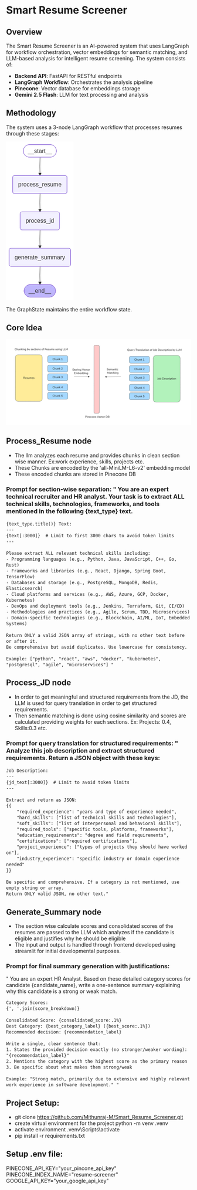 # Smart Resume Screener
## Overview
The Smart Resume Screener is an AI-powered system that uses LangGraph for workflow orchestration, vector embeddings for semantic matching, and LLM-based analysis for intelligent resume screening. The system consists of:

- **Backend API**: FastAPI for RESTful endpoints
- **LangGraph Workflow**: Orchestrates the analysis pipeline  
- **Pinecone**: Vector database for embeddings storage
- **Gemini 2.5 Flash**: LLM for text processing and analysis

## Methodology
The system uses a 3-node LangGraph workflow that processes resumes through these stages:

![Resume Screener LangGraph flow structure](reports/figures/workflow_graph.png)

The GraphState maintains the entire workflow state.

## Core Idea

![Core Idea of Resume Screening](reports/figures/image.png)

## Process_Resume node
- The llm analyzes each resume and provides chunks in clean section wise manner. Ex:work experience, skills, projects etc.
- These Chunks are encoded by the 'all-MiniLM-L6-v2' embedding model
- These encoded chunks are stored in Pinecone DB
### Prompt for section-wise separation: " You are an expert technical recruiter and HR analyst. Your task is to extract ALL technical skills, technologies, frameworks, and tools mentioned in the following {text_type} text.

    {text_type.title()} Text:
    ---
    {text[:3000]}  # Limit to first 3000 chars to avoid token limits
    ---

    Please extract ALL relevant technical skills including:
    - Programming languages (e.g., Python, Java, JavaScript, C++, Go, Rust)
    - Frameworks and libraries (e.g., React, Django, Spring Boot, TensorFlow)
    - Databases and storage (e.g., PostgreSQL, MongoDB, Redis, Elasticsearch)
    - Cloud platforms and services (e.g., AWS, Azure, GCP, Docker, Kubernetes)
    - DevOps and deployment tools (e.g., Jenkins, Terraform, Git, CI/CD)
    - Methodologies and practices (e.g., Agile, Scrum, TDD, Microservices)
    - Domain-specific technologies (e.g., Blockchain, AI/ML, IoT, Embedded Systems)

    Return ONLY a valid JSON array of strings, with no other text before or after it.
    Be comprehensive but avoid duplicates. Use lowercase for consistency.

    Example: ["python", "react", "aws", "docker", "kubernetes", "postgresql", "agile", "microservices"] "

## Process_JD node 
- In order to get meaningful and structured requirements from the JD, the LLM is used for query translation in order to get structured requirements.
- Then semantic matching is done using cosine similarity and scores are calculated providing weights for each sections. Ex: Projects: 0.4, Skills:0.3 etc.
### Prompt for query translation for structured requirements: " Analyze this job description and extract structured requirements. Return a JSON object with these keys:
    
    Job Description:
    ---
    {jd_text[:3000]}  # Limit to avoid token limits
    ---
    
    Extract and return as JSON:
    {{
        "required_experience": "years and type of experience needed",
        "hard_skills": ["list of technical skills and technologies"],
        "soft_skills": ["list of interpersonal and behavioral skills"],
        "required_tools": ["specific tools, platforms, frameworks"],
        "education_requirements": "degree and field requirements",
        "certifications": ["required certifications"],
        "project_experience": ["types of projects they should have worked on"],
        "industry_experience": "specific industry or domain experience needed"
    }}
    
    Be specific and comprehensive. If a category is not mentioned, use empty string or array.
    Return ONLY valid JSON, no other text."

## Generate_Summary node
- The section wise calculate scores and consolidated scores of the resumes are passed to the LLM which analyzes if the candidate is eligible and justifies why he should be eligible
- The input and output is handled through frontend developed using streamlit for initial developmental purposes.
### Prompt for final summary generation with justifications: 
" You are an expert HR Analyst. Based on these detailed category scores for candidate {candidate_name}, write a one-sentence summary explaining why this candidate is a strong or weak match.
    
    Category Scores:
    {', '.join(score_breakdown)}
    
    Consolidated Score: {consolidated_score:.1%}
    Best Category: {best_category_label} ({best_score:.1%})
    Recommended decision: {recommendation_label}
    
    Write a single, clear sentence that:
    1. States the provided decision exactly (no stronger/weaker wording): "{recommendation_label}"
    2. Mentions the category with the highest score as the primary reason
    3. Be specific about what makes them strong/weak
    
    Example: "Strong match, primarily due to extensive and highly relevant work experience in software development." "

## Project Setup:
- git clone https://github.com/Mithunraj-M/Smart_Resume_Screener.git
- create virtual environment for the project
    python -m venv .venv
- activate environment
    .venv\Scripts\activate
- pip install -r requirements.txt

## Setup .env file:
PINECONE_API_KEY="your_pincone_api_key"
PINECONE_INDEX_NAME="resume-screener" 
GOOGLE_API_KEY="your_google_api_key"